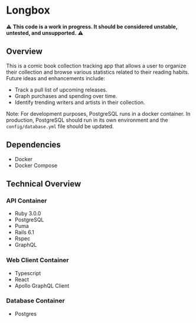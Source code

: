# Longbox

:warning: **This code is a work in progress. It should be considered unstable, untested, and unsupported.** :warning:

## Overview

This is a comic book collection tracking app that allows a user to organize their collection and browse various statistics related to their reading habits. Future ideas and enhancements include:

- Track a pull list of upcoming releases.
- Graph purchases and spending over time.
- Identify trending writers and artists in their collection.

Note: For development purposes, PostgreSQL runs in a docker container. In production, PostgreSQL should run in its own environment and the `config/database.yml` file should be updated.

## Dependencies

- Docker
- Docker Compose

## Technical Overview

### API Container

- Ruby 3.0.0
- PostgreSQL
- Puma
- Rails 6.1
- Rspec
- GraphQL

### Web Client Container

- Typescript
- React
- Apollo GraphQL Client

### Database Container

- Postgres

